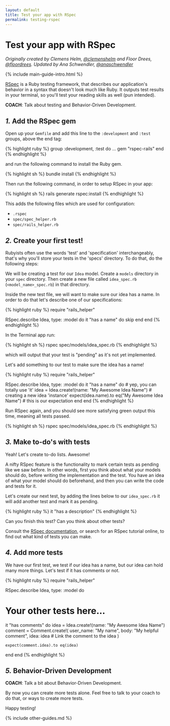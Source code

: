 ```yaml
---
layout: default
title: Test your app with RSpec
permalink: testing-rspec
---
```


# Test your app with RSpec

*Originally created by Clemens Helm, [@clemenshelm](https://twitter.com/clemenshelm) and Floor Drees, [@floordrees](https://twitter.com/floordrees). Updated by Ana Schwendler, [@anaschwendler](https://twitter.com/anaschwendler)*

{% include main-guide-intro.html %}

[RSpec](https://rspec.info/) is a Ruby testing framework, that describes our application's behavior in a syntax that doesn't look much like Ruby. It outputs test results in your terminal, so you'll test your reading skills as well (pun intended).

__COACH__: Talk about testing and Behavior-Driven Development.

## *1.* Add the RSpec gem

Open up your `Gemfile` and add this line to the `:development` and `:test` groups, above the end tag:

{% highlight ruby %}
group :development, :test do
  ...
  gem "rspec-rails"
end
{% endhighlight %}

and run the following command to install the Ruby gem.

{% highlight sh %}
bundle install
{% endhighlight %}

Then run the following command, in order to setup RSpec in your app:

{% highlight sh %}
rails generate rspec:install
{% endhighlight %}

This adds the following files which are used for configuration:

- `.rspec`
- `spec/spec_helper.rb`
- `spec/rails_helper.rb`

## *2.* Create your first test!

Rubyists often use the words 'test' and 'specification' interchangeably, that's why you'll store your tests in the 'specs' directory.
To do that, do the following steps:

We will be creating a test for our `Idea` model. Create a `models` directory in your `spec` directory. Then create a new file called `idea_spec.rb` (`<model_name>_spec.rb`) in that directory.

Inside the new test file, we will want to make sure our idea has a name. In order to do that let's describe one of our specifications:

{% highlight ruby %}
require "rails_helper"

RSpec.describe Idea, type: :model do
  it "has a name" do
    skip
  end
end
{% endhighlight %}

In the Terminal app run:

{% highlight sh %}
rspec spec/models/idea_spec.rb
{% endhighlight %}

which will output that your test is "pending" as it's not yet implemented.

Let's add something to our test to make sure the idea has a name!

{% highlight ruby %}
require "rails_helper"

RSpec.describe Idea, type: :model do
  it "has a name" do # yep, you can totally use 'it'
    idea = Idea.create!(name: "My Awesome Idea Name") # creating a new idea 'instance'
    expect(idea.name).to eq("My Awesome Idea Name") # this is our expectation
  end
end
{% endhighlight %}

Run RSpec again, and you should see more satisfying green output this time, meaning all tests passed.

{% highlight sh %}
rspec spec/models/idea_spec.rb
{% endhighlight %}

## *3.* Make to-do's with tests

Yeah! Let's create to-do lists. Awesome!

A nifty RSpec feature is the functionality to mark certain tests as pending like we saw before. In other words, first you think about what your models should do, before writing the implementation and the test. You have an idea of what your model should do beforehand, and then you can write the code and tests for it.

Let's create our next test, by adding the lines below to our `idea_spec.rb` it will add another test and mark it as pending.

{% highlight ruby %}
it "has a description"
{% endhighlight %}

Can you finish this test? Can you think about other tests?

Consult the [RSpec documentation](https://rspec.info/documentation/), or search for an RSpec tutorial online, to find out what kind of tests you can make.

## *4.* Add more tests

We have our first test, we test if our idea has a name, but our idea can hold many more things. Let's test if it has comments or not.

{% highlight ruby %}
require "rails_helper"

RSpec.describe Idea, type: :model do
  # Your other tests here...

  it "has comments" do
    idea = Idea.create!(name: "My Awesome Idea Name")
    comment = Comment.create!(
      user_name: "My name",
      body: "My helpful comment",
      idea: idea # Link the comment to the idea
    )

    expect(comment.idea).to eq(idea)
  end
end
{% endhighlight %}

## *5.* Behavior-Driven Development

__COACH__: Talk a bit about Behavior-Driven Development.

By now you can create more tests alone. Feel free to talk to your coach to do that, or ways to create more tests.

Happy testing!

{% include other-guides.md %}
